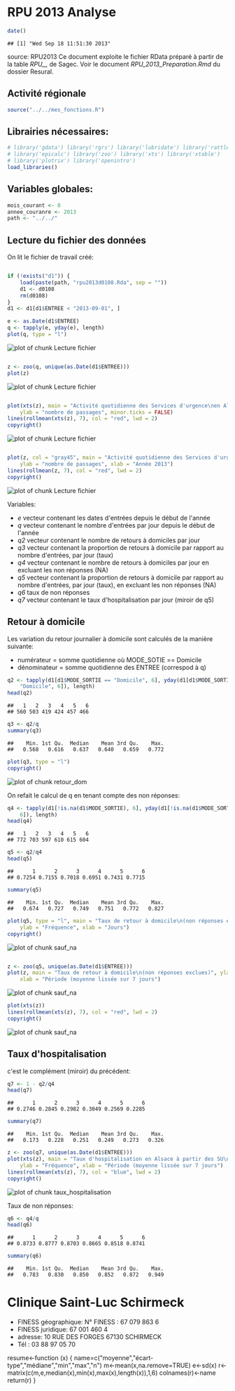RPU 2013 Analyse
========================================================

```r
date()
```

```
## [1] "Wed Sep 18 11:51:30 2013"
```

source: RPU2013
Ce document exploite le fichier RData préparé à partir de la table *RPU__* de Sagec. Voir le document *RPU_2013_Preparation.Rmd* du dossier Resural.


Activité régionale
-----------------------------

```r
source("../../mes_fonctions.R")
```

Librairies nécessaires:
-----------------------

```r
# library('gdata') library('rgrs') library('lubridate') library('rattle')
# library('epicalc') library('zoo') library('xts') library('xtable')
# library('plotrix') library('openintro')
load_libraries()
```

Variables globales:
-------------------

```r
mois_courant <- 8
annee_couranre <- 2013
path <- "../../"
```


Lecture du fichier des données
---------------------------------------
On lit le fichier de travail créé:

```r

if (!exists("d1")) {
    load(paste(path, "rpu2013d0108.Rda", sep = ""))
    d1 <- d0108
    rm(d0108)
}
d1 <- d1[d1$ENTREE < "2013-09-01", ]

e <- as.Date(d1$ENTREE)
q <- tapply(e, yday(e), length)
plot(q, type = "l")
```

![plot of chunk Lecture fichier](figure/Lecture_fichier1.png) 

```r

z <- zoo(q, unique(as.Date(d1$ENTREE)))
plot(z)
```

![plot of chunk Lecture fichier](figure/Lecture_fichier2.png) 

```r

plot(xts(z), main = "Activité quotidienne des Services d'urgence\nen Alsace", 
    ylab = "nombre de passages", minor.ticks = FALSE)
lines(rollmean(xts(z), 7), col = "red", lwd = 2)
copyright()
```

![plot of chunk Lecture fichier](figure/Lecture_fichier3.png) 

```r

plot(z, col = "gray45", main = "Activité quotidienne des Services d'urgence\nen Alsace", 
    ylab = "nombre de passages", xlab = "Année 2013")
lines(rollmean(z, 7), col = "red", lwd = 2)
copyright()
```

![plot of chunk Lecture fichier](figure/Lecture_fichier4.png) 

Variables:
- *e* vecteur contenant les dates d'entrées depuis le début de l'année
- *q* vecteur contenant le nombre d'entrées par jour depuis le début de l'année
- *q2* vecteur contenant le nombre de retours à domiciles par jour
- *q3* vecteur contenant la proportion de retours à domicile par rapport au nombre d'entrées, par jour (taux)
- *q4* vecteur contenant le nombre de retours à domiciles par jour en excluant les non réponses (NA)
- *q5* vecteur contenant la proportion de retours à domicile par rapport au nombre d'entrées, par jour (taux), en excluant les non réponses (NA)
- *q6* taux de non réponses
- *q7* vecteur contenant le taux d'hospitalisation par jour (miroir de q5)

Retour à domicile
-----------------
Les variation du retour journalier à domicile sont calculés de la manière suivante:
- numérateur = somme quotidienne où MODE_SOTIE == Domicile
- dénominateur = somme quotidienne des ENTREE (correspod à q)

```r
q2 <- tapply(d1[d1$MODE_SORTIE == "Domicile", 6], yday(d1[d1$MODE_SORTIE == 
    "Domicile", 6]), length)
head(q2)
```

```
##   1   2   3   4   5   6 
## 560 503 419 424 457 466
```

```r
q3 <- q2/q
summary(q3)
```

```
##    Min. 1st Qu.  Median    Mean 3rd Qu.    Max. 
##   0.568   0.616   0.637   0.640   0.659   0.772
```

```r
plot(q3, type = "l")
copyright()
```

![plot of chunk retour_dom](figure/retour_dom.png) 

On refait le calcul de q en tenant compte des non réponses:

```r
q4 <- tapply(d1[!is.na(d1$MODE_SORTIE), 6], yday(d1[!is.na(d1$MODE_SORTIE), 
    6]), length)
head(q4)
```

```
##   1   2   3   4   5   6 
## 772 703 597 610 615 604
```

```r
q5 <- q2/q4
head(q5)
```

```
##      1      2      3      4      5      6 
## 0.7254 0.7155 0.7018 0.6951 0.7431 0.7715
```

```r
summary(q5)
```

```
##    Min. 1st Qu.  Median    Mean 3rd Qu.    Max. 
##   0.674   0.727   0.749   0.751   0.772   0.827
```

```r
plot(q5, type = "l", main = "Taux de retour à domicile\n(non réponses exclues)", 
    ylab = "Fréquence", xlab = "Jours")
copyright()
```

![plot of chunk sauf_na](figure/sauf_na1.png) 

```r

z <- zoo(q5, unique(as.Date(d1$ENTREE)))
plot(z, main = "Taux de retour à domicile\n(non réponses exclues)", ylab = "Fréquence", 
    xlab = "Période (moyenne lissée sur 7 jours")
```

![plot of chunk sauf_na](figure/sauf_na2.png) 

```r
plot(xts(z))
lines(rollmean(xts(z), 7), col = "red", lwd = 2)
copyright()
```

![plot of chunk sauf_na](figure/sauf_na3.png) 

Taux d'hospitalisation
----------------------
c'est le complément (miroir) du précédent:

```r
q7 <- 1 - q2/q4
head(q7)
```

```
##      1      2      3      4      5      6 
## 0.2746 0.2845 0.2982 0.3049 0.2569 0.2285
```

```r
summary(q7)
```

```
##    Min. 1st Qu.  Median    Mean 3rd Qu.    Max. 
##   0.173   0.228   0.251   0.249   0.273   0.326
```

```r
z <- zoo(q7, unique(as.Date(d1$ENTREE)))
plot(xts(z), main = "Taux d'hospitalisation en Alsace à partir des SU\n(non réponses exclues)", 
    ylab = "Fréquence", xlab = "Période (moyenne lissée sur 7 jours")
lines(rollmean(xts(z), 7), col = "blue", lwd = 2)
copyright()
```

![plot of chunk taux_hospitalisation](figure/taux_hospitalisation.png) 


Taux de non réponses:

```r
q6 <- q4/q
head(q6)
```

```
##      1      2      3      4      5      6 
## 0.8733 0.8777 0.8703 0.8665 0.8518 0.8741
```

```r
summary(q6)
```

```
##    Min. 1st Qu.  Median    Mean 3rd Qu.    Max. 
##   0.783   0.830   0.850   0.852   0.872   0.949
```

Clinique Saint-Luc Schirmeck
============================

- FINESS géographique: N° FINESS :  67 079 863 6
- FINESS juridique:    67 001 460 4
- adresse: 10 RUE DES FORGES 67130 SCHIRMECK
- Tél : 03 88 97 05 70 

resume<-function (x)
{
  name=c("moyenne","écart-type","médiane","min","max","n")
	m<-mean(x,na.remove=TRUE)
	e<-sd(x)
	r<-matrix(c(m,e,median(x),min(x),max(x),length(x)),1,6)
	colnames(r)<-name
	return(r)
}
